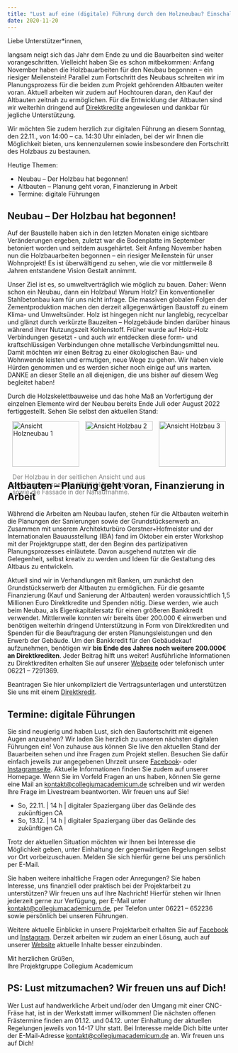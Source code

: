 ```yaml
---
title: "Lust auf eine (digitale) Führung durch den Holzneubau? Einschalten am Sonntag, 22.11. 14:00 Uhr!"
date: 2020-11-20
---
```


Liebe Unterstützer\*innen,

langsam neigt sich das Jahr dem Ende zu und die Bauarbeiten sind weiter
vorangeschritten. Vielleicht haben Sie es schon mitbekommen: Anfang November
haben die Holzbauarbeiten für den Neubau begonnen – ein riesiger Meilenstein!
Parallel zum Fortschritt des Neubaus schreiten wir im Planungsprozess für die
beiden zum Projekt gehörenden Altbauten weiter voran. Aktuell arbeiten wir zudem
auf Hochtouren daran, den Kauf der Altbauten zeitnah zu ermöglichen. Für die
Entwicklung der Altbauten sind wir weiterhin dringend auf
[Direktkredite](https://collegiumacademicum.de/direktkredit-geben/) angewiesen
und dankbar für jegliche Unterstützung.

Wir möchten Sie zudem herzlich zur digitalen Führung an diesem Sonntag, den
22.11., von 14:00 – ca. 14:30 Uhr einladen, bei der wir Ihnen die Möglichkeit
bieten, uns kennenzulernen sowie insbesondere den Fortschritt des Holzbaus zu
bestaunen.

Heutige Themen:
- Neubau – Der Holzbau hat begonnen! 
- Altbauten – Planung geht voran, Finanzierung in Arbeit
- Termine: digitale Führungen

## Neubau – Der Holzbau hat begonnen!

Auf der Baustelle haben sich in den letzten Monaten einige sichtbare
Veränderungen ergeben, zuletzt war die Bodenplatte im September betoniert worden
und seitdem ausgehärtet. Seit Anfang November haben nun die Holzbauarbeiten
begonnen – ein riesiger Meilenstein für unser Wohnprojekt! Es ist überwältigend
zu sehen, wie die vor mittlerweile 8 Jahren entstandene Vision Gestalt annimmt.

Unser Ziel ist es, so umweltverträglich wie möglich zu bauen. Daher: Wenn schon
ein Neubau, dann ein Holzbau! Warum Holz? Ein konventioneller Stahlbetonbau kam
für uns nicht infrage. Die massiven globalen Folgen der Zementproduktion machen
den derzeit allgegenwärtigen Baustoff zu einem Klima- und Umweltsünder. Holz ist
hingegen nicht nur langlebig, recycelbar und glänzt durch verkürzte Bauzeiten –
Holzgebäude binden darüber hinaus während ihrer Nutzungszeit Kohlenstoff. Früher
wurde auf Holz-Holz Verbindungen gesetzt - und auch wir entdecken diese form-
und kraftschlüssigen Verbindungen ohne metallische Verbindungsmittel neu. Damit
möchten wir einen Beitrag zu einer ökologischen Bau- und Wohnwende leisten und
ermutigen, neue Wege zu gehen. Wir haben viele Hürden genommen und es werden
sicher noch einige auf uns warten. DANKE an dieser Stelle an all diejenigen, die
uns bisher auf diesem Weg begleitet haben!

Durch die Holzskelettbauweise und das hohe Maß an Vorfertigung der einzelnen
Elemente wird der Neubau bereits Ende Juli oder August 2022 fertiggestellt. Sehen Sie selbst den
aktuellen Stand:

<div style="display:flex; justify-content:center;">
	<div style="margin-right: 1em; flex-basis:30%;">
	<img src="/newsletter/holzbau_1.jpg" alt="Ansicht Holzneubau 1" title="Ansicht Holzneubau 1" width="100%" />
	<p style="margin-bottom: 0; color: gray; width:200%">Der Holzbau in der seitlichen Ansicht und aus der Vogelperspektive (&#169; Uli Hillenbrand), sowie die Fassade in der Nahaufnahme. </p>
	</div>
	<div style="margin-right: 1em; flex-basis:30%; height:90%">
		<img src="/newsletter/holzbau_2.jpg" alt="Ansicht Holzbau 2" title="Ansicht Holzbau 2" width="100%" />
	</div>
    <div style="flex-basis:30%;">
		<img src="/newsletter/holzbau_3.jpg" alt="Ansicht Holzbau 3" title="Ansicht Holzbau 3" width="100%" />
	</div>
</div>

## Altbauten – Planung geht voran, Finanzierung in Arbeit

Während die Arbeiten am Neubau laufen, stehen für die Altbauten weiterhin die
Planungen der Sanierungen sowie der Grundstückserwerb an. Zusammen mit unserem
Architekturbüro Gerstner+Hofmeister und der Internationalen Bauausstellung (IBA)
fand im Oktober ein erster Workshop mit der Projektgruppe statt, der den Beginn
des partizipativen Planungsprozesses einläutete. Davon ausgehend nutzten wir die
Gelegenheit, selbst kreativ zu werden und Ideen für die Gestaltung des Altbaus
zu entwickeln.

Aktuell sind wir in Verhandlungen mit Banken, um zunächst den Grundstückserwerb
der Altbauten zu ermöglichen. Für die gesamte Finanzierung (Kauf und Sanierung
der Altbauten) werden voraussichtlich 1,5 Millionen Euro Direktkredite und
Spenden nötig. Diese werden, wie auch beim Neubau, als Eigenkapitalersatz für
einen größeren Bankkredit verwendet. Mittlerweile konnten wir bereits über
200.000 € einwerben und benötigen weiterhin dringend Unterstützung in Form von
Direktkrediten und Spenden für die Beauftragung der ersten Planungsleistungen
und den Erwerb der Gebäude. Um den Bankkredit für den Gebäudekauf aufzunehmen,
benötigen wir **bis Ende des Jahres noch weitere 200.000€ an Direktkrediten**.
Jeder Beitrag hilft uns weiter! Ausführliche Informationen zu Direktkrediten
erhalten Sie auf unserer [Webseite](https://collegiumacademicum.de/) oder
telefonisch unter 06221 – 7291369.

Beantragen Sie hier unkompliziert die Vertragsunterlagen und unterstützen Sie
uns mit einem [Direktkredit](https://collegiumacademicum.de/direktkredit-geben/). 

## Termine: digitale Führungen 

Sie sind neugierig und haben Lust, sich den Baufortschritt mit eigenen Augen
anzusehen? Wir laden Sie herzlich zu unseren nächsten digitalen Führungen ein!
Von zuhause aus können Sie live den aktuellen Stand der Bauarbeiten sehen und
ihre Fragen zum Projekt stellen. Besuchen Sie dafür einfach jeweils zur
angegebenen Uhrzeit unsere
[Facebook](https://www.facebook.com/CollegiumAcademicum/)- oder
[Instagramseite](https://www.instagram.com/collegiumacademicum/). Aktuelle
Informationen finden Sie zudem auf unserer Homepage. Wenn Sie im Vorfeld Fragen
an uns haben, können Sie gerne eine Mail an kontakt@collegiumacademicum.de
schreiben und wir werden Ihre Frage im Livestream beantworten. Wir freuen uns
auf Sie!

- So, 22.11. | 14 h | digitaler Spaziergang über das Gelände des zukünftigen CA 
- So, 13.12. | 14 h | digitaler Spaziergang über das Gelände des zukünftigen CA

Trotz der aktuellen Situation möchten wir Ihnen bei Interesse die Möglichkeit
geben, unter Einhaltung der gegenwärtigen Regelungen selbst vor Ort
vorbeizuschauen. Melden Sie sich hierfür gerne bei uns persönlich per E-Mail.

Sie haben weitere inhaltliche Fragen oder Anregungen? Sie haben Interesse, uns
finanziell oder praktisch bei der Projektarbeit zu unterstützen? Wir freuen uns
auf Ihre Nachricht! Hierfür stehen wir Ihnen jederzeit gerne zur Verfügung, per
E-Mail unter
[kontakt@collegiumacademicum.de](mailto:kontakt@collegiumacademicum.de), per
Telefon unter 06221 – 652236 sowie persönlich bei unseren Führungen.

Weitere aktuelle Einblicke in unsere Projektarbeit erhalten Sie auf
[Facebook](https://www.facebook.com/CollegiumAcademicum/) und
[Instagram](https://www.instagram.com/collegiumacademicum/). Derzeit arbeiten
wir zudem an einer Lösung, auch auf unserer
[Website](https://collegiumacademicum.de/) aktuelle Inhalte besser einzubinden.


Mit herzlichen Grüßen,  
Ihre Projektgruppe Collegium Academicum

## PS: Lust mitzumachen? Wir freuen uns auf Dich!

Wer Lust auf handwerkliche Arbeit und/oder den Umgang mit einer CNC-Fräse hat,
ist in der Werkstatt immer willkommen! Die nächsten offenen Frästermine finden
am 01.12. und 04.12. unter Einhaltung der aktuellen Regelungen jeweils von 14-17
Uhr statt. Bei Interesse melde Dich bitte unter der E-Mail-Adresse
kontakt@collegiumacademicum.de an. Wir freuen uns auf Dich!
